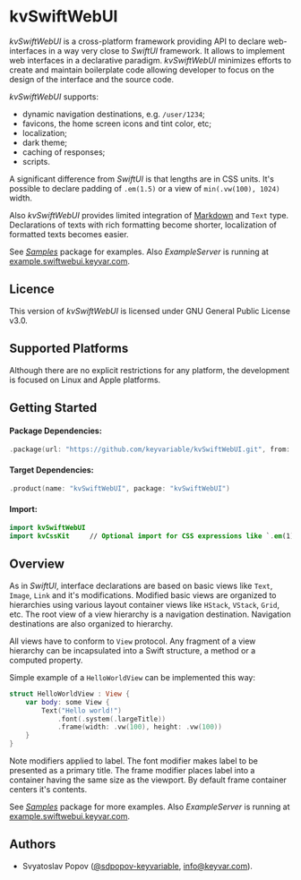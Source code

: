 # kvSwiftWebUI

*kvSwiftWebUI* is a cross-platform framework providing API to declare web-interfaces in a way very close to *SwiftUI* framework.
It allows to implement web interfaces in a declarative paradigm.
*kvSwiftWebUI* minimizes efforts to create and maintain boilerplate code
allowing developer to focus on the design of the interface and the source code.

*kvSwiftWebUI* supports:
- dynamic navigation destinations, e.g. `/user/1234`;
- favicons, the home screen icons and tint color, etc;
- localization;
- dark theme;
- caching of responses;
- scripts.

A significant difference from *SwiftUI* is that lengths are in CSS units.
It's possible to declare padding of `.em(1.5)` or a view of `min(.vw(100), 1024)` width.

Also *kvSwiftWebUI* provides limited integration of [Markdown](https://www.markdownguide.org) and `Text` type.
Declarations of texts with rich formatting become shorter, localization of formatted texts becomes easier. 

See [*Samples*](./Samples) package for examples.
Also *ExampleServer* is running at [example.swiftwebui.keyvar.com](https://example.swiftwebui.keyvar.com).


## Licence

This version of *kvSwiftWebUI* is licensed under GNU General Public License v3.0.


## Supported Platforms

Although there are no explicit restrictions for any platform, the development is focused on Linux and Apple platforms.


## Getting Started

#### Package Dependencies:
```swift
.package(url: "https://github.com/keyvariable/kvSwiftWebUI.git", from: "0.8.0")
```
#### Target Dependencies:
```swift
.product(name: "kvSwiftWebUI", package: "kvSwiftWebUI")
```
#### Import:
```swift
import kvSwiftWebUI
import kvCssKit     // Optional import for CSS expressions like `.em(1) + .rem(0.5)`.
```


## Overview

As in *SwiftUI*, interface declarations are based on basic views like `Text`, `Image`, `Link` and it's modifications.
Modified basic views are organized to hierarchies using various layout container views like `HStack`, `VStack`, `Grid`, etc.
The root view of a view hierarchy is a navigation destination.
Navigation destinations are also organized to hierarchy.

All views have to conform to `View` protocol.
Any fragment of a view hierarchy can be incapsulated into a Swift structure, a method or a computed property.

Simple example of a `HelloWorldView` can be implemented this way:
```swift
struct HelloWorldView : View {
    var body: some View {
        Text("Hello world!")
            .font(.system(.largeTitle))
            .frame(width: .vw(100), height: .vw(100))
    }
}
```
Note modifiers applied to label.
The font modifier makes label to be presented as a primary title.
The frame modifier places label into a container having the same size as the viewport.
By default frame container centers it's contents.

See [*Samples*](./Samples) package for more examples.
Also *ExampleServer* is running at [example.swiftwebui.keyvar.com](https://example.swiftwebui.keyvar.com).


## Authors

- Svyatoslav Popov ([@sdpopov-keyvariable](https://github.com/sdpopov-keyvariable), [info@keyvar.com](mailto:info@keyvar.com)).
